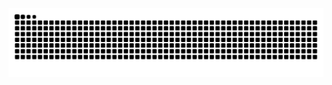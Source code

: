 <picture>
  <source media="(prefers-color-scheme: dark)" srcset="https://raw.githubusercontent.com/zhuo-yue-shi/zhuo-yue-shi/output/github-contribution-grid-snake-dark.svg">
  <source media="(prefers-color-scheme: light)" srcset="https://raw.githubusercontent.com/zhuo-yue-shi/zhuo-yue-shi/output/github-contribution-grid-snake.svg">
  <img alt="github contribution grid snake animation" src="https://raw.githubusercontent.com/zhuo-yue-shi/zhuo-yue-shi/output/github-contribution-grid-snake.svg">
</picture>
